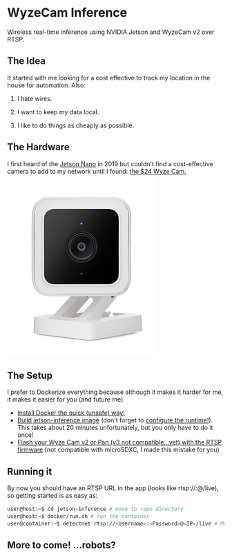 # WyzeCam Inference

Wireless real-time inference using NVIDIA Jetson and WyzeCam v2 over RTSP.

## The Idea

It started with me looking for a cost effective to track my location in the house for automation. Also:

1) I hate wires.

2) I want to keep my data local.

3) I like to do things as cheaply as possible.

## The Hardware

I first heard of the <a href="https://www.nvidia.com/en-us/autonomous-machines/embedded-systems/jetson-nano/product-development/#shop-all">Jetson Nano</a> in 2019 but couldn't find a cost-effective camera to add to my network until I found:
<a href="https://wyze.com/wyze-cam.html">the $24 Wyze Cam.<img src=https://github.com/advin-io/jetson-inference/raw/master/docs/images/wyzecam.png></a>

## The Setup

I prefer to Dockerize everything because although it makes it harder for me, it makes it easier for you (and future me).

* <a href="https://docs.docker.com/engine/install/ubuntu/#install-using-the-convenience-script">Install Docker the quick (unsafe) way!</a>   
* [Build jetson-inference image](docs/aux-docker.md) (don't forget to <a href="https://github.com/dusty-nv/jetson-containers#docker-default-runtime">configure the runtime!</a>). This takes about 20 minutes unfortunately, but you only have to do it once!
* <a href="https://wyzelabs.zendesk.com/hc/en-us/articles/360026245231-Wyze-Cam-RTSP">Flash your Wyze Cam v2 or Pan (v3 not compatible...yet) with the RTSP firmware</a> (not compatible with microSDXC, I made this mistake for you)

## Running it

By now you should have an RTSP URL in the app (looks like rtsp://<Username>:<Password>@<IP>/live), so getting started is as easy as:

```bash
user@host:~$ cd jetson-inference # move to repo directory
user@host:~$ docker/run.sh # run the container
user@container:~$ detectnet rtsp://<Username>:<Password>@<IP>/live # May take a bit to build the first TensorRT enginer
```

## More to come! ...robots?
